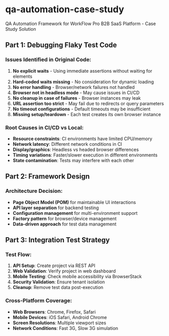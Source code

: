 # qa-automation-case-study
QA Automation Framework for WorkFlow Pro B2B SaaS Platform - Case Study Solution

## Part 1: Debugging Flaky Test Code

### Issues Identified in Original Code:
1. **No explicit waits** - Using immediate assertions without waiting for elements
2. **Hard-coded waits missing** - No consideration for dynamic loading
3. **No error handling** - Browser/network failures not handled
4. **Browser not in headless mode** - May cause issues in CI/CD
5. **No cleanup in case of failures** - Browser instances may leak
6. **URL assertion too strict** - May fail due to redirects or query parameters
7. **No timeout configurations** - Default timeouts may be insufficient
8. **Missing setup/teardown** - Each test creates its own browser instance

### Root Causes in CI/CD vs Local:
- **Resource constraints**: CI environments have limited CPU/memory
- **Network latency**: Different network conditions in CI
- **Display/graphics**: Headless vs headed browser differences  
- **Timing variations**: Faster/slower execution in different environments
- **State contamination**: Tests may interfere with each other

## Part 2: Framework Design

### Architecture Decision:
- **Page Object Model (POM)** for maintainable UI interactions
- **API layer separation** for backend testing
- **Configuration management** for multi-environment support
- **Factory pattern** for browser/device management
- **Data-driven approach** for test data management

## Part 3: Integration Test Strategy

### Test Flow:
1. **API Setup**: Create project via REST API
2. **Web Validation**: Verify project in web dashboard
3. **Mobile Testing**: Check mobile accessibility via BrowserStack
4. **Security Validation**: Ensure tenant isolation
5. **Cleanup**: Remove test data post-execution

### Cross-Platform Coverage:
- **Web Browsers**: Chrome, Firefox, Safari
- **Mobile Devices**: iOS Safari, Android Chrome
- **Screen Resolutions**: Multiple viewport sizes
- **Network Conditions**: Fast 3G, Slow 3G simulation

